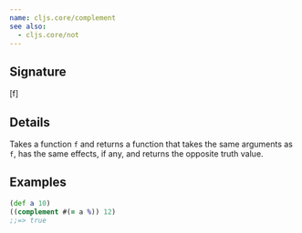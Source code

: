 ```yaml
---
name: cljs.core/complement
see also:
  - cljs.core/not
---
```


## Signature
[f]


## Details

Takes a function `f` and returns a function that takes the same arguments as
`f`, has the same effects, if any, and returns the opposite truth value.


## Examples

```clj
(def a 10)
((complement #(= a %)) 12)
;;=> true
```
